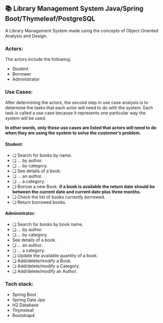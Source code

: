 ## 📚 Library Management System Java/Spring Boot/Thymeleaf/PostgreSQL

A Library Management System made using the concepts of Object Oriented Analysis and Design. 


### Actors:
The actors include the following: 
* Student
* Borrower
* Administrator


### Use Cases:
After determining the actors, the second step in use case analysis is to determine the tasks that each actor will need to do with the system. Each task is called a use case because it represents one particular way the system will be used.

**In other words, only those use cases are listed that actors will need to do when they are using the system to solve the customer’s problem.** 


#### Student:
* ❏ Search for books by name.
* ❏ ... by author.
* ❏ ... by category.
* ❏ See details of a book.
* ❏ ... an author.
* ❏ ... a category.
* ❏ Borrow a new Book. **if a book is available the return date should be between the current date and current date plus three months.**
* ❏ Check the list of books currently borrowed.
* ❏ Return borrowed books.

#### Administrator:
* ❏ Search for books by book name.
* ❏ ... by author.
* ❏ ... by category.
* See details of a book.
* ❏ ... an author.
* ❏ ... a category.
* ❏ Update the available quantity of a book.
* ❏ Add/delete/modify a Book.
* ❏ Add/delete/modify a Category.
* ❏ Add/delete/modify an Author.


### Tech stack:
   * Spring Boot
   * Spring Data Jpa
   * H2 Database
   * Thymeleaf
   * Bootstrap4

